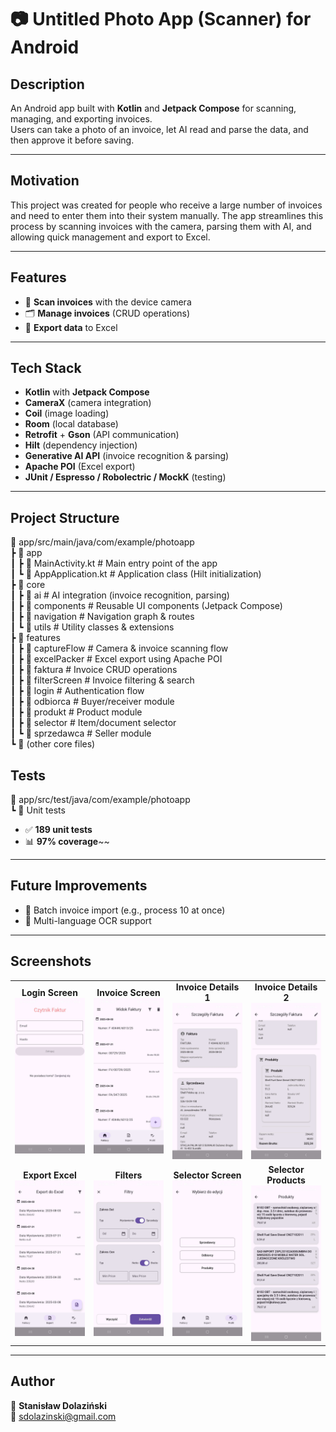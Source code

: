 # 📷 Untitled Photo App (Scanner) for Android

## Description
An Android app built with **Kotlin** and **Jetpack Compose** for scanning, managing, and exporting invoices.  
Users can take a photo of an invoice, let AI read and parse the data, and then approve it before saving.

---

## Motivation
This project was created for people who receive a large number of invoices and need to enter them into their system manually. The app streamlines this process by scanning invoices with the camera, parsing them with AI, and allowing quick management and export to Excel.

---

## Features
- 📸 **Scan invoices** with the device camera
- 🗂 **Manage invoices** (CRUD operations)
- 📑 **Export data** to Excel

---

## Tech Stack
- **Kotlin** with **Jetpack Compose**
- **CameraX** (camera integration)
- **Coil** (image loading)
- **Room** (local database)
- **Retrofit** + **Gson** (API communication)
- **Hilt** (dependency injection)
- **Generative AI API** (invoice recognition & parsing)
- **Apache POI** (Excel export)
- **JUnit / Espresso / Robolectric / MockK** (testing)

---

## Project Structure

📂 app/src/main/java/com/example/photoapp <br/>
 ┣ 📂 app<br/>
 ┃ ┣ 📜 MainActivity.kt         # Main entry point of the app<br/>
 ┃ ┗ 📜 AppApplication.kt       # Application class (Hilt initialization)<br/>
 ┣ 📂 core<br/>
 ┃ ┣ 📂 ai                      # AI integration (invoice recognition, parsing)<br/>
 ┃ ┣ 📂 components              # Reusable UI components (Jetpack Compose)<br/>
 ┃ ┣ 📂 navigation              # Navigation graph & routes<br/>
 ┃ ┗ 📂 utils                   # Utility classes & extensions<br/>
 ┣ 📂 features<br/>
 ┃ ┣ 📂 captureFlow             # Camera & invoice scanning flow<br/>
 ┃ ┣ 📂 excelPacker             # Excel export using Apache POI<br/>
 ┃ ┣ 📂 faktura                 # Invoice CRUD operations<br/>
 ┃ ┣ 📂 filterScreen            # Invoice filtering & search<br/>
 ┃ ┣ 📂 login                   # Authentication flow<br/>
 ┃ ┣ 📂 odbiorca                # Buyer/receiver module<br/>
 ┃ ┣ 📂 produkt                 # Product module<br/>
 ┃ ┣ 📂 selector                # Item/document selector<br/>
 ┃ ┗ 📂 sprzedawca              # Seller module<br/>
 ┗ 📜 (other core files)<br/>


## Tests

📂 app/src/test/java/com/example/photoapp<br/>
┗ 📜 Unit tests<br/>

- ✅ **189 unit tests**
- 📊 **97% coverage**~~

---

## Future Improvements
- 📌 Batch invoice import (e.g., process 10 at once)
- 📌 Multi-language OCR support

---

## Screenshots

<table>
  <tr>
    <td align="center" width="25%">
      <b>Login Screen</b><br/>
      <img src="./assets/login.jpg" alt="Login" width="100%"/>
    </td>
    <td align="center" width="25%">
      <b>Invoice Screen</b><br/>
      <img src="./assets/faktura_screen.jpg" alt="Invoice" width="100%"/>
    </td>
    <td align="center" width="25%">
      <b>Invoice Details 1</b><br/>
      <img src="./assets/faktura_detail_1.jpg" alt="Invoice Details" width="100%"/>
    </td>
    <td align="center" width="25%">
      <b>Invoice Details 2</b><br/>
      <img src="./assets/faktura_details_2.jpg" alt="Invoice Details2" width="100%"/>
    </td>
  </tr>
  <tr>
    <td align="center" width="25%">
      <b>Export Excel</b><br/>
      <img src="./assets/exportExcel.jpg" alt="Export Excel" width="100%"/>
    </td>
    <td align="center" width="25%">
      <b>Filters</b><br/>
      <img src="./assets/filtry.jpg" alt="Filters" width="100%"/>
    </td>
    <td align="center" width="25%">
      <b>Selector Screen</b><br/>
      <img src="./assets/selector.jpg" alt="Selector Screen" width="100%"/>
    </td>
    <td align="center" width="25%">
      <b>Selector Products</b><br/>
      <img src="./assets/selector_produkty.jpg" alt="Selector Screen Products" width="100%"/>
    </td>
  </tr>
</table>



---

## Author
👤 **Stanisław Dolaziński**  
📧 [sdolazinski@gmail.com](mailto:sdolazinski@gmail.com)  
